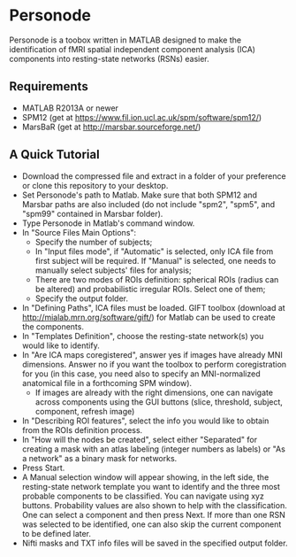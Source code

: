 # Personode

Personode is a toobox written in MATLAB designed to make the identification of fMRI spatial independent component analysis (ICA) components into resting-state networks (RSNs) easier.

## Requirements

 - MATLAB R2013A or newer
 - SPM12 (get at https://www.fil.ion.ucl.ac.uk/spm/software/spm12/)
 - MarsBaR (get at http://marsbar.sourceforge.net/)

## A Quick Tutorial

 - Download the compressed file and extract in a folder of your preference or clone this repository to your desktop.
 - Set Personode's path to Matlab. Make sure that both SPM12 and Marsbar paths are also included (do not include "spm2", "spm5", and "spm99" contained in Marsbar folder).
 - Type Personode in Matlab's command window.
 - In "Source Files Main Options":
	- Specify the number of subjects;
	- In "Input files mode", if "Automatic" is selected, only ICA file from first subject will be required. If "Manual" is selected, one needs to manually select subjects' files for analysis;
	- There are two modes of ROIs definition: spherical ROIs (radius can be altered) and probabilistic irregular ROIs. Select one of them;
	- Specify the output folder.
- In "Defining Paths", ICA files must be loaded. GIFT toolbox (download at http://mialab.mrn.org/software/gift/) for Matlab can be used to create the components.
- In "Templates Definition", choose the resting-state network(s) you would like to identify.
- In "Are ICA maps coregistered", answer yes if images have already MNI dimensions. Answer no if you want the toolbox to perform coregistration for you (in this case, you need also to specify an MNI-normalized anatomical file in a forthcoming SPM window).
	- If images are already with the right dimensions, one can navigate across components using the GUI buttons (slice, threshold, subject, component, refresh image)
- In "Describing ROI features", select the info you would like to obtain from the ROIs definition process.
- In "How will the nodes be created", select either "Separated" for creating a mask with an atlas labeling (integer numbers as labels) or "As a network" as a binary mask for networks.
- Press Start.
- A Manual selection window will appear showing, in the left side, the resting-state network template you want to identify and the three most probable components to be classified. You can navigate using xyz buttons. Probability values are also shown to help with the classification. One can select a component and then press Next. If more than one RSN was selected to be identified, one can also skip the current component to be defined later.
- Nifti masks and TXT info files will be saved in the specified output folder.
